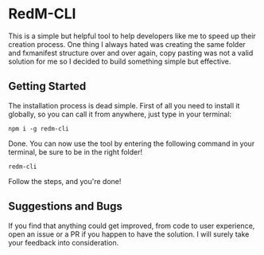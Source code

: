# RedM-CLI

This is a simple but helpful tool to help developers like me to speed up their creation process. One thing I always hated was creating the same folder and fxmanifest structure over and over again, copy pasting was not a valid solution for me so I decided to build something simple but effective.

## Getting Started

The installation process is dead simple. First of all you need to install it globally, so you can call it from anywhere, just type in your terminal:
```
npm i -g redm-cli
```

Done. You can now use the tool by entering the following command in your terminal, be sure to be in the right folder!
```
redm-cli
```

Follow the steps, and you're done!

## Suggestions and Bugs

If you find that anything could get improved, from code to user experience, open an issue or a PR if you happen to have the solution. I will surely take your feedback into consideration.